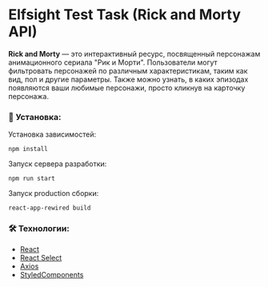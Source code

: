 # Elfsight Test Task (Rick and Morty API)
**Rick and Morty** — это интерактивный ресурс, посвященный персонажам анимационного сериала "Рик и Морти". Пользователи могут фильтровать персонажей по различным характеристикам, таким как вид, пол и другие параметры. Также можно узнать, в каких эпизодах появляются ваши любимые персонажи, просто кликнув на карточку персонажа.

### 🚀 Установка:

Установка зависимостей:
```
npm install
```
Запуск сервера разработки:
```
npm run start
```
Запуск production сборки:
```
react-app-rewired build
```
### 🛠️ Технологии:

- [React](https://react.dev/)
- [React Select](https://react-select.com/)
- [Axios](https://axios-http.com/docs/intro)
- [StyledComponents](https://styled-components.com/)
